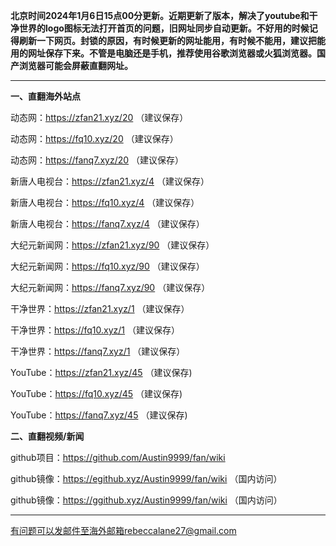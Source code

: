 **北京时间2024年1月6日15点00分更新。近期更新了版本，解决了youtube和干净世界的logo图标无法打开首页的问题，旧网址同步自动更新。不好用的时候记得刷新一下网页。封锁的原因，有时候更新的网址能用，有时候不能用，建议把能用的网址保存下来。不管是电脑还是手机，推荐使用谷歌浏览器或火狐浏览器。国产浏览器可能会屏蔽直翻网址。**

***

**一、直翻海外站点**

动态网：https://zfan21.xyz/20 （建议保存）

动态网：https://fq10.xyz/20 （建议保存）

动态网：https://fanq7.xyz/20 （建议保存）

新唐人电视台：https://zfan21.xyz/4 （建议保存）

新唐人电视台：https://fq10.xyz/4 （建议保存）

新唐人电视台：https://fanq7.xyz/4 （建议保存）

大纪元新闻网：https://zfan21.xyz/90 （建议保存）

大纪元新闻网：https://fq10.xyz/90 （建议保存）

大纪元新闻网：https://fanq7.xyz/90 （建议保存）

干净世界：https://zfan21.xyz/1 （建议保存）

干净世界：https://fq10.xyz/1 （建议保存）

干净世界：https://fanq7.xyz/1 （建议保存）

YouTube：https://zfan21.xyz/45 （建议保存)

YouTube：https://fq10.xyz/45 （建议保存)

YouTube：https://fanq7.xyz/45 （建议保存)

**二、直翻视频/新闻**

github项目：https://github.com/Austin9999/fan/wiki

github镜像：https://egithub.xyz/Austin9999/fan/wiki （国内访问）

github镜像：https://ggithub.xyz/Austin9999/fan/wiki （国内访问）

***


有问题可以发邮件至海外邮箱rebeccalane27@gmail.com

